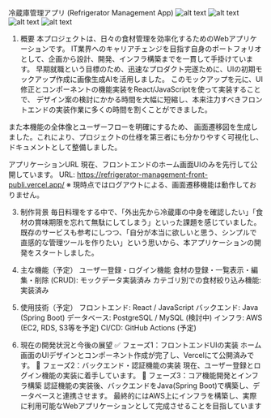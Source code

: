 冷蔵庫管理アプリ (Refrigerator Management App)
![alt text](https://img.shields.io/badge/React-61DAFB?style=for-the-badge&logo=react&logoColor=black)
![alt text](https://img.shields.io/badge/Vercel-000000?style=for-the-badge&logo=vercel&logoColor=white)
![alt text](https://img.shields.io/badge/Java-ED8B00?style=for-the-badge&logo=openjdk&logoColor=white)
![alt text](https://img.shields.io/badge/AWS-232F3E?style=for-the-badge&logo=amazon-aws&logoColor=white)
1. 概要
本プロジェクトは、日々の食材管理を効率化するためのWebアプリケーションです。
IT業界へのキャリアチェンジを目指す自身のポートフォリオとして、企画から設計、開発、インフラ構築までを一貫して手掛けています。
早期就職という目標のため、迅速なプロダクト完遂ために、UIの初期モックアップ作成に画像生成AIを活用しました。
このモックアップを元に、UI修正とコンポーネントの機能実装をReact/JavaScriptを使って実装することで、
デザイン案の検討にかかる時間を大幅に短縮し、本来注力すべきフロントエンドの実装作業に多くの時間を割くことができました。

また本機能の全体像とユーザーフローを明確にするため、
画面遷移図を生成しました。これにより、プロジェクトの仕様を第三者にも分かりやすく可視化し、ドキュメントとして整備しました。

アプリケーションURL
現在、フロントエンドのホーム画面UIのみを先行して公開しています。
URL: https://refrigerator-management-front-publi.vercel.app/
※ 現時点ではログアウトによる、画面遷移機能は動作しておりません。

3. 制作背景
毎日料理をする中で、「外出先から冷蔵庫の中身を確認したい」「食材の賞味期限を忘れて無駄にしてしまう」といった課題を感じていました。
既存のサービスも参考にしつつ、「自分が本当に欲しいと思う、シンプルで直感的な管理ツールを作りたい」という思いから、本アプリケーションの開発をスタートしました。

5. 主な機能（予定）
ユーザー登録・ログイン機能
食材の登録・一覧表示・編集・削除 (CRUD): モックデータ実装済み
カテゴリ別での食材絞り込み機能: 実装済み

7. 使用技術（予定）
フロントエンド: React / JavaScript
バックエンド: Java (Spring Boot)
データベース: PostgreSQL / MySQL (検討中)
インフラ: AWS (EC2, RDS, S3等を予定)
CI/CD: GitHub Actions (予定)

9. 現在の開発状況と今後の展望
✅ フェーズ1：フロントエンドUIの実装
ホーム画面のUIデザインとコンポーネント作成が完了し、Vercelにて公開済みです。
🚧 フェーズ2：バックエンド・認証機能の実装
現在、ユーザー登録とログイン機能の実装に着手しています。
🚀 フェーズ3：コア機能開発とインフラ構築
認証機能の実装後、バックエンドをJava(Spring Boot)で構築し、データベースと連携させます。
最終的にはAWS上にインフラを構築し、実際に利用可能なWebアプリケーションとして完成させることを目指しています

